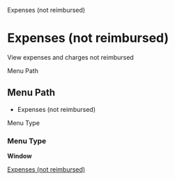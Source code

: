 
Expenses (not reimbursed)
# Expenses (not reimbursed)


View expenses and charges not reimbursed

Menu Path
## Menu Path



- Expenses (not reimbursed)

Menu Type
### Menu Type

**Window**


[Expenses (not reimbursed)](functional-guide/window/window-expenses-not-reimbursed.md)